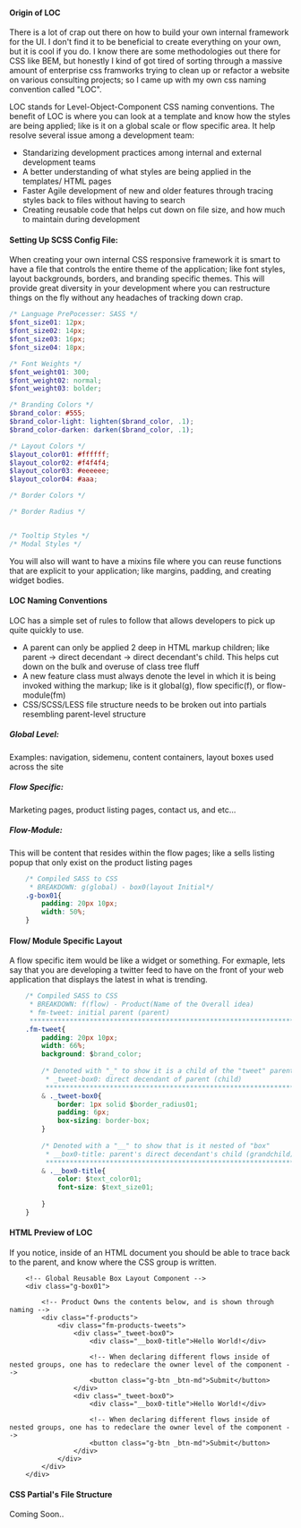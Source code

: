 #### Origin of LOC
There is a lot of crap out there on how to build your own internal framework for the UI. I don't find it to be beneficial to create everything on your own, but it is cool if you do. I know there are some methodologies out there for CSS like BEM, but honestly I kind of got tired of sorting through a massive amount of enterprise css framworks trying to clean up or refactor a website on various consulting projects; so I came up with my own css naming convention called "LOC".

LOC stands for Level-Object-Component CSS naming conventions. The benefit of LOC is where you can look at a template and know how the styles are being applied; like is it on a global scale or flow specific area. It help resolve several issue among a development team:

 - Standarizing development practices among internal and external development teams
 - A better understanding of what styles are being applied in the templates/ HTML pages
 - Faster Agile development of new and older features through tracing styles back to files without having to search
 - Creating reusable code that helps cut down on file size, and how much to maintain during development

#### Setting Up SCSS Config File:
When creating your own internal CSS responsive framework it is smart to have a file that controls the entire theme of the application; like font styles, layout backgrounds, borders, and branding specific themes. This will provide great diversity in your development where you can restructure things on the fly without any headaches of tracking down crap.

```scss
/* Language PrePocesser: SASS */
$font_size01: 12px;
$font_size02: 14px;
$font_size03: 16px;
$font_size04: 18px;

/* Font Weights */
$font_weight01: 300;
$font_weight02: normal;
$font_weight03: bolder;

/* Branding Colors */
$brand_color: #555;
$brand_color-light: lighten($brand_color, .1);
$brand_color-darken: darken($brand_color, .1);

/* Layout Colors */
$layout_color01: #ffffff;
$layout_color02: #f4f4f4;
$layout_color03: #eeeeee;
$layout_color04: #aaa;

/* Border Colors */

/* Border Radius */


/* Tooltip Styles */
/* Modal Styles */
```
You will also will want to have a mixins file where you can reuse functions that are explicit to your application; like margins, padding, and creating widget bodies.

#### LOC Naming Conventions
LOC has a simple set of rules to follow that allows developers to pick up quite quickly to use.
- A parent can only be applied 2 deep in HTML markup children; like parent -> direct decendant -> direct decendant's child. This helps cut down on the bulk and overuse of class tree fluff
- A new feature class must always denote the level in which it is being invoked withing the markup; like is it global(g), flow specific(f), or flow-module(fm)
- CSS/SCSS/LESS file structure needs to be broken out into partials resembling parent-level structure

##### Global Level:
Examples: navigation, sidemenu, content containers, layout boxes used across the site

##### Flow Specific: 
Marketing pages, product listing pages, contact us, and etc...

##### Flow-Module:
This will be content that resides within the flow pages; like a sells listing popup that only exist on the product listing pages



```css
    /* Compiled SASS to CSS
     * BREAKDOWN: g(global) - box0(layout Initial*/
    .g-box01{
        padding: 20px 10px;
        width: 50%;
    }
```

#### Flow/ Module Specific Layout
A flow specific item would be like a widget or something. For exmaple, lets say that you are developing a twitter feed to have on the front of your web application that displays the latest in what is trending.

```css
    /* Compiled SASS to CSS
     * BREAKDOWN: f(flow) - Product(Name of the Overall idea)
     * fm-tweet: initial parent (parent)
     ************************************************************************ */
    .fm-tweet{
        padding: 20px 10px;
        width: 66%;
        background: $brand_color;
    
        /* Denoted with "_" to show it is a child of the "tweet" parent
         * _tweet-box0: direct decendant of parent (child)
         ******************************************************************** */
        & ._tweet-box0{
            border: 1px solid $border_radius01;
            padding: 6px;
            box-sizing: border-box;
        }
        
        /* Denoted with a "__" to show that is it nested of "box" 
         * __box0-title: parent's direct decendant's child (grandchild)
         ******************************************************************** */      
        & .__box0-title{
            color: $text_color01;
            font-size: $text_size01;
            
        }
    }

```
#### HTML Preview of LOC
If you notice, inside of an HTML document you should be able to trace back to the parent, and know where the CSS group is written.

```
    <!-- Global Reusable Box Layout Component -->
    <div class="g-box01">
    
        <!-- Product Owns the contents below, and is shown through naming -->
        <div class="f-products">
            <div class="fm-products-tweets">
                <div class="_tweet-box0">
                    <div class="__box0-title">Hello World!</div>
                    
                    <!-- When declaring different flows inside of nested groups, one has to redeclare the owner level of the component -->
                    <button class="g-btn _btn-md">Submit</button>
                </div>
                <div class="_tweet-box0">
                    <div class="__box0-title">Hello World!</div>
                    
                    <!-- When declaring different flows inside of nested groups, one has to redeclare the owner level of the component -->
                    <button class="g-btn _btn-md">Submit</button>
                </div>
            </div>
        </div>
    </div>
```

#### CSS Partial's File Structure
Coming Soon..